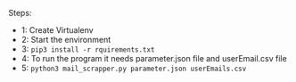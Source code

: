 Steps:

- 1: Create Virtualenv
- 2: Start the environment
- 3: `pip3 install -r rquirements.txt`
- 4: To run the program it needs parameter.json file and userEmail.csv file
- 5: `python3 mail_scrapper.py parameter.json userEmails.csv`
